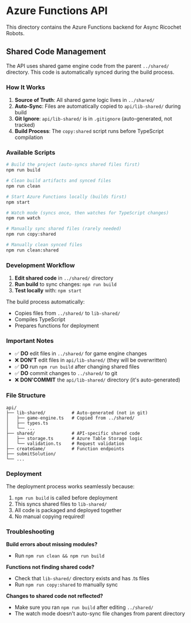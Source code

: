 # Azure Functions API

This directory contains the Azure Functions backend for Async Ricochet Robots.

## Shared Code Management

The API uses shared game engine code from the parent `../shared/` directory. This code is automatically synced during the build process.

### How It Works

1. **Source of Truth**: All shared game logic lives in `../shared/`
2. **Auto-Sync**: Files are automatically copied to `api/lib-shared/` during build
3. **Git Ignore**: `api/lib-shared/` is in `.gitignore` (auto-generated, not tracked)
4. **Build Process**: The `copy:shared` script runs before TypeScript compilation

### Available Scripts

```bash
# Build the project (auto-syncs shared files first)
npm run build

# Clean build artifacts and synced files
npm run clean

# Start Azure Functions locally (builds first)
npm start

# Watch mode (syncs once, then watches for TypeScript changes)
npm run watch

# Manually sync shared files (rarely needed)
npm run copy:shared

# Manually clean synced files
npm run clean:shared
```

### Development Workflow

1. **Edit shared code** in `../shared/` directory
2. **Run build** to sync changes: `npm run build`
3. **Test locally** with: `npm start`

The build process automatically:
- Copies files from `../shared/` to `lib-shared/`
- Compiles TypeScript
- Prepares functions for deployment

### Important Notes

- ✅ **DO** edit files in `../shared/` for game engine changes
- ❌ **DON'T** edit files in `api/lib-shared/` (they will be overwritten)
- ✅ **DO** run `npm run build` after changing shared files
- ✅ **DO** commit changes to `../shared/` to git
- ❌ **DON'COMMIT** the `api/lib-shared/` directory (it's auto-generated)

### File Structure

```
api/
├── lib-shared/          # Auto-generated (not in git)
│   ├── game-engine.ts   # Copied from ../shared/
│   ├── types.ts
│   └── ...
├── shared/              # API-specific shared code
│   ├── storage.ts       # Azure Table Storage logic
│   └── validation.ts    # Request validation
├── createGame/          # Function endpoints
├── submitSolution/
└── ...
```

### Deployment

The deployment process works seamlessly because:
1. `npm run build` is called before deployment
2. This syncs shared files to `lib-shared/`
3. All code is packaged and deployed together
4. No manual copying required!

### Troubleshooting

**Build errors about missing modules?**
- Run `npm run clean && npm run build`

**Functions not finding shared code?**
- Check that `lib-shared/` directory exists and has .ts files
- Run `npm run copy:shared` to manually sync

**Changes to shared code not reflected?**
- Make sure you ran `npm run build` after editing `../shared/`
- The watch mode doesn't auto-sync file changes from parent directory
